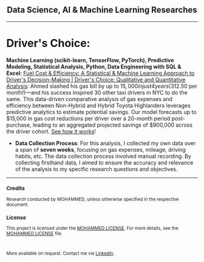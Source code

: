<div align="center">
  <h2>Data Science, AI & Machine Learning Researches</h2>
</div>

---

# Driver's Choice:
**Machine Learning (scikit-learn, TensorFlow, PyTorch),  Predictive Modeling, Statistical Analysis, Python, Data Engineering with SQL & Excel**: [Fuel Cost & Efficiency: A Statistical & Machine Learning Approach to Driver's Decision-Making | Driver's Choice:  Qualitative and Quantitative Analysis](https://github.com/tech-moh-logy/Mohammed-Tiger-Data-Analysis/blob/main/Highlander-Data-Analysis/mohammedTiger.compareHighlanders.dataAnalysis.pdf): Ahmed slashed his gas bill by up to $15,000 in just 4 years ($312.50 per month!)—and his success inspired 30 other taxi drivers in NYC to do the same. This data-driven comparative analysis of gas expenses and efficiency between Non-Hybrid and Hybrid Toyota Highlanders leverages predictive analytics to estimate potential savings. Our model forecasts up to $15,000 in gas cost reductions per driver over a 20-month period post-purchase, leading to an aggregated projected savings of $900,000 across the driver cohort. [See how it works](https://github.com/tech-moh-logy/Mohammed-Tiger-Data-Analysis/blob/main/Highlander-Data-Analysis/mohammedTiger.compareHighlanders.dataAnalysis.pdf)! 
- **Data Collection Process**: For this analysis, I collected my own data over a span of <b>seven weeks</b>, focusing on gas expenses, mileage, driving habits, etc. The data collection process involved manual recording. By collecting firsthand data, I aimed to ensure the accuracy and relevance of the analysis to my specific research questions and objectives.

---

<sub>
  
  ### Credits
  
  Research conducted by MOHAMMED, unless otherwise specified in the respective document.
  
  ### License
  
  This project is licensed under the [MOHAMMED LICENSE](https://github.com/tech-moh-logy/MOHAMMED-License/blob/main/README.md). For more details, see the [MOHAMMED LICENSE](https://github.com/tech-moh-logy/MOHAMMED-License/blob/main/README.md) file.

  <br>

  More available on request. Contact me via [LinkedIn](https://www.linkedin.com/in/mohtech/).
   
</sub>

